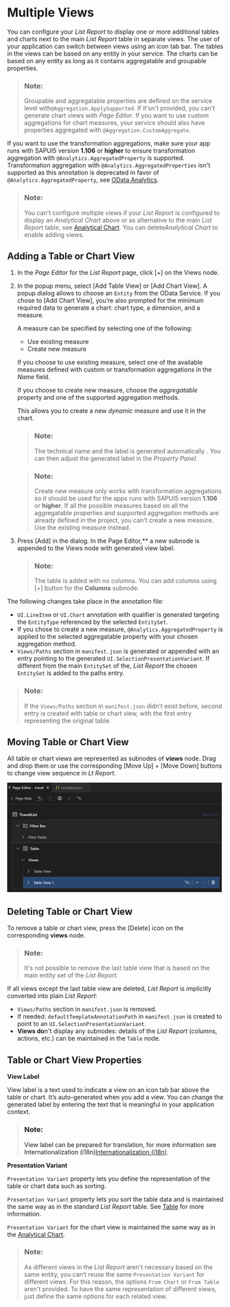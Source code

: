 <!-- loioc62b82e124a74c1684f0d51f0db41c81 -->

# Multiple Views

You can configure your *List Report* to display one or more additional tables and charts next to the main *List Report* table in separate views. The user of your application can switch between views using an icon tab bar. The tables in the views can be based on any entity in your service. The charts can be based on any entity as long as it contains aggregatable and groupable properties.

> ### Note:  
> Groupable and aggregatable properties are defined on the service level with`@Aggregation.ApplySupported`. If it'sn't provided, you can't generate chart views with *Page Editor*. If you want to use custom aggregations for chart measures, your service should also have properties aggregated with `@Aggregation.CustomAggregate`.

If you want to use the transformation aggregations, make sure your app runs with SAPUI5 version **1.106** or **higher** to ensure transformation aggregation with `@Analytics.AggregatedProperty` is supported. Transformation aggregation with `@Analytics.AggregatedProperties` isn't supported as this annotation is deprecated in favor of `@Analytics.AggregatedProperty`, see [OData Analytics](https://sap.github.io/odata-vocabularies/vocabularies/Analytics.html).

> ### Note:  
> You can’t configure multiple views if your *List Report* is configured to display an *Analytical Chart* above or as alternative to the main *List Report* table, see [Analytical Chart](analytical-chart-9c086ec.md). You can delete*Analytical Chart* to enable adding views.



<a name="loioc62b82e124a74c1684f0d51f0db41c81__section_l5k_mcb_15b"/>

## Adding a Table or Chart View

1.  In the *Page Editor* for the *List Report* page, click [\+\] on the Views node.
2.  In the popup menu, select [Add Table View\] or [Add Chart View\]. A popup dialog allows to choose an `Entity` from the OData Service. If you chose to [Add Chart View\], you’re also prompted for the minimum required data to generate a chart: chart type, a dimension, and a measure.

    A measure can be specified by selecting one of the following:

    -   Use existing measure
    -   Create new measure

    If you choose to use existing measure, select one of the available measures defined with custom or transformation aggregations in the *Name* field.

    If you choose to create new measure, choose the *aggregatable* property and one of the supported aggregation methods.

    This allows you to create a new *dynamic* measure and use it in the chart.

    > ### Note:  
    > The technical name and the label is generated automatically . You can then adjust the generated label in the *Property Panel*.

    > ### Note:  
    > Create new measure only works with transformation aggregations so it should be used for the apps runs with SAPUI5 version **1.106** or **higher**. If all the possible measures based on all the aggregatable properties and supported aggregation methods are already defined in the project, you can't create a new measure. Use the existing measure instead.

3.  Press [Add\] in the dialog. In the Page Editor,** a new subnode is appended to the Views node with generated view label.

    > ### Note:  
    > The table is added with no columns. You can add columns using [\+\] button for the **Columns** subnode.


The following changes take place in the annotation file:

-   `UI.LineItem` or `UI.Chart` annotation with qualifier is generated targeting the `EntityType` referenced by the selected `EntitySet`.
-   If you chose to create a new measure, `@Analytics.AggregatedProperty` is applied to the selected aggregatable property with your chosen aggregation method.
-   `Views/Paths` section in `manifest.json` is generated or appended with an entry pointing to the generated `UI.SelectionPresentationVariant`. If different from the main `EntitySet` of the, *List Report* the chosen `EntitySet` is added to the paths entry.

> ### Note:  
> If the `Views/Paths` section in `manifest.json` didn’t exist before, second entry is created with table or chart view, with the first entry representing the original table.



<a name="loioc62b82e124a74c1684f0d51f0db41c81__section_nm3_hwh_15b"/>

## Moving Table or Chart View

All table or chart views are represented as subnodes of **views** node. Drag and drop them or use the corresponding [Move Up\] + [Move Down\]  buttons to change view sequence in *Lt Report*.

![Nodes example for List Report](images/Fiori_tools_List_Report_Multi_Views_Nodes_Example_f32ee78.png)



<a name="loioc62b82e124a74c1684f0d51f0db41c81__section_pxg_3wh_15b"/>

## Deleting Table or Chart View

To remove a table or chart view, press the [Delete\] icon on the corresponding **views** node.

> ### Note:  
> It's not possible to remove the last table view that is based on the main entity set of the *List Report*.

If all views except the last table view are deleted, *List Report* is implicitly converted into plain *List Report*:

-   `Views/Paths` section in `manifest.json` is removed.
-   If needed: `defaultTemplateAnnotationPath` in `manifest.json` is created to point to an `UI.SelectionPresentationVariant`.
-   **Views do**n't display any subnodes: details of the *List Report* \(columns, actions, etc.\) can be maintained in the `Table` node.



<a name="loioc62b82e124a74c1684f0d51f0db41c81__section_ecv_4mx_d5b"/>

## Table or Chart View Properties

**View Label**

View label is a text used to indicate a view on an icon tab bar above the table or chart. It’s auto-generated when you add a view. You can change the generated label by entering the text that is meaningful in your application context.

> ### Note:  
> View label can be prepared for translation, for more information see Internationalization \(i18n\)[Internationalization \(i18n\)](internationalization-i18n-eb427f2.md).

**Presentation Variant**

`Presentation Variant` property lets you define the representation of the table or chart data such as sorting.

`Presentation Variant` property lets you sort the table data and is maintained the same way as in the standard *List Report* table. See [Table](table-aaff7b1.md) for more information.

`Presentation Variant` for the chart view is maintained the same way as in the [Analytical Chart](analytical-chart-9c086ec.md).

> ### Note:  
> As different views in the *List Report* aren't necessary based on the same entity, you can’t reuse the same `Presentation Variant` for different views. For this reason, the options `From Chart` or `From Table` aren't provided. To have the same representation of different views, just define the same options for each related view.

